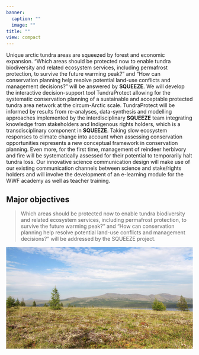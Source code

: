 ```yaml
---
banner:
  caption: ""
  image: ""
title: ""
view: compact
---
```



Unique arctic tundra areas are squeezed by forest and economic expansion. “Which areas should be protected now to enable tundra biodiversity and related ecosystem services, including permafrost protection, to survive the future warming peak?” and “How can conservation planning help resolve potential land-use conflicts and management decisions?” will be answered by **SQUEEZE**. We will develop the interactive decision-support tool TundraProtect allowing for the systematic conservation planning of a sustainable and acceptable protected tundra area network at the circum-Arctic scale. TundraProtect will be informed by results from re-analyses, data-synthesis and modelling approaches implemented by the interdisciplinary **SQUEEZE** team integrating knowledge from stakeholders and Indigenous rights holders, which is a transdisciplinary component in **SQUEEZE**. Taking slow ecosystem responses to climate change into account when assessing conservation opportunities represents a new conceptual framework in conservation planning. Even more, for the first time, management of reindeer herbivory and fire will be systematically assessed for their potential to temporarily halt tundra loss. Our innovative science communication design will make use of our existing communication channels between science and stake/rights holders and will involve the development of an e-learning module for the WWF academy as well as teacher training.

## Major objectives

> Which areas should be protected now to enable tundra biodiversity and related ecosystem services, including permafrost protection, to survive the future warming peak?” and “How can conservation planning help resolve potential land-use conflicts and management decisions?” will be addressed by the SQUEEZE project.

![](AWI_Tundra_StefanKruse.jpeg "© AWI | Stefan Kruse | Einzelbäume in der Tundra beim See Nutenvut in Keperveem (Russland, Autonomer Kreis der Tschuktschen).")